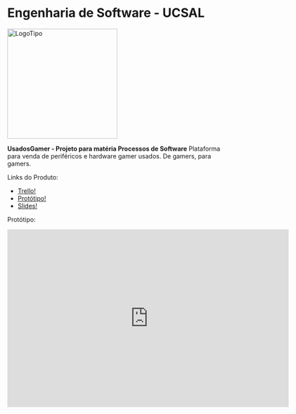 # Engenharia de Software - UCSAL
<img src="https://i.imgur.com/crcYcdV.png" alt="LogoTipo"    width="250"/>

**UsadosGamer - Projeto para matéria Processos de Software**
Plataforma para venda de periféricos e hardware gamer usados. De gamers, para gamers.

 Links do Produto:
 - [Trello!](https://marcoborgess.notion.site/333e386bc32a436bb5f9ca4359faeae7?v=5539c195c1844feb889a554bd6d27210)
 - [Protótipo!](https://www.figma.com/proto/6QkQp4U7aDU214oYFYQUTF/USADOS-GAMER?node-id=93%3A40&scaling=scale-down&page-id=0%3A1&starting-point-node-id=93%3A10&hotspot-hints=0)
 - [Slides!](https://docs.google.com/presentation/d/1_c2-Gh6eMtELK7GvydqTlZA5bf4xrXJ6oltHwmDucus/edit?usp=sharing)
 
 Protótipo:
 <iframe src='https://gfycat.com/ifr/SpectacularSpitefulElectriceel' frameborder='0' scrolling='no' allowfullscreen width='640' height='404'></iframe>
